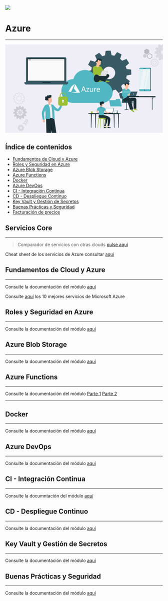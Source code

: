 ![](../../img/TheBridge_logo.png)

# Azure

---

![img.png](img/logo_azure.png)


## Índice de contenidos

- [Fundamentos de Cloud y Azure](#fundamentos-de-Cloud-y-Azure)
- [Roles y Seguridad en Azure](#roles-y-seguridad-en-azure)
- [Azure Blob Storage](#azure-blob-storage)
- [Azure Functions](#azure-functions)
- [Docker](#docker)
- [Azure DevOps](#azure-devops)
- [CI - Integración Continua](#ci---integración-continua)
- [CD - Despliegue Continuo](#cd---despliegue-continuo)
- [Key Vault y Gestión de Secretos](#key-vault-y-gestión-de-secretos)
- [Buenas Prácticas y Seguridad](#buenas-prácticas-y-seguridad)
- [Facturación de precios](#facturación-de-precios)


## Servicios Core

---

> Comparador de servicios con otras clouds [pulse aquí](https://comparecloud.in/)

Cheat sheet de los servicios de Azure consultar [aquí](https://tutorialsdojo.com/microsoft-azure-cheat-sheets/)


## Fundamentos de Cloud y Azure

---

Consulte la documentación del módulo [aquí](https://decidesoluciones365.sharepoint.com/:p:/r/sites/IA/_layouts/15/Doc.aspx?sourcedoc=%7BC517F7FA-626B-45F5-8F92-0BE3586D94BF%7D&file=D%C3%ADa%201_%20Fundamentos%20de%20Cloud%20y%20Azure.pptx&action=edit&mobileredirect=true)

Consulte [aquí](https://docs.google.com/document/d/1HZBAXLlAC45OD_cOCPQu13nlAo_GntQL/edit?usp=share_link&ouid=102384283797243178688&rtpof=true&sd=true) los 10 mejores servicios de Microsoft Azure 


## Roles y Seguridad en Azure

---

Consulte la documentación del módulo [aquí](https://decidesoluciones365.sharepoint.com/:p:/r/sites/IA/Informacin%20comn/Charlas%20internas%20y%20Demos/Azure%20Fundamentals/Formaci%C3%B3n_Azure_Repsol/Dia%202_%20Roles%20y%20Seguridad%20en%20Azure.pptx?d=wd9a607d5085b4c9b91be6186bb69cd27&csf=1&web=1&e=w5Vn43)


## Azure Blob Storage

---

Consulte la documentación del módulo [aquí](https://decidesoluciones365.sharepoint.com/:p:/r/sites/IA/Informacin%20comn/Charlas%20internas%20y%20Demos/Azure%20Fundamentals/Formaci%C3%B3n_Azure_Repsol/Dia%203_%20Azure%20Blob%20Storage.pptx?d=w9d19eb7c317046059ea5a1f655b87a41&csf=1&web=1&e=H4Pwnf)

## Azure Functions 

---

Consulte la documentación del módulo 
[Parte 1](https://decidesoluciones365.sharepoint.com/:p:/r/sites/IA/Informacin%20comn/Charlas%20internas%20y%20Demos/Azure%20Fundamentals/Formaci%C3%B3n_Azure_Repsol/D%C3%ADa%204_%20Azure%20Functions%20(Parte%201).pptx?d=w38074b85e3884095a16700f8e2f2aef2&csf=1&web=1&e=7sTRRf)
[Parte 2](https://decidesoluciones365.sharepoint.com/:p:/r/sites/IA/Informacin%20comn/Charlas%20internas%20y%20Demos/Azure%20Fundamentals/Formaci%C3%B3n_Azure_Repsol/D%C3%ADa%205_%20Azure%20Functions%20(Parte%202).pptx?d=w64bdffab822748f6bfcda2a0991c52f9&csf=1&web=1&e=Wx2Lft)

---

## Docker

---

Consulte la documentación del módulo [aquí](https://decidesoluciones365.sharepoint.com/:p:/r/sites/IA/Informacin%20comn/Charlas%20internas%20y%20Demos/Azure%20Fundamentals/Formaci%C3%B3n_Azure_Repsol/D%C3%ADa%206_%20Docker.pptx?d=w47dc0115ac304f93a627cdbfac5a2bf9&csf=1&web=1&e=TdXVQC)


## Azure DevOps

---

Consulte la documentación del módulo [aquí](https://decidesoluciones365.sharepoint.com/:p:/r/sites/IA/Informacin%20comn/Charlas%20internas%20y%20Demos/Azure%20Fundamentals/Formaci%C3%B3n_Azure_Repsol/D%C3%ADa%207_%20Azure%20DevOps.pptx?d=wede4e89499284ddd9624bc9869fcad80&csf=1&web=1&e=GPSZ9q)


## CI - Integración Continua
***

Consulte la documntación del módulo [aquí](https://decidesoluciones365.sharepoint.com/:p:/r/sites/IA/Informacin%20comn/Charlas%20internas%20y%20Demos/Azure%20Fundamentals/Formaci%C3%B3n_Azure_Repsol/D%C3%ADa%208_%20CI_CD%20%E2%80%94%20Integraci%C3%B3n%20Continua%20(CI).pptx?d=wbab5183107e042c3b0b4683b6ee6c3e9&csf=1&web=1&e=ASEerS)


## CD - Despliegue Continuo
***

Consulte la documentación del módulo [aquí](https://decidesoluciones365.sharepoint.com/:p:/r/sites/IA/Informacin%20comn/Charlas%20internas%20y%20Demos/Azure%20Fundamentals/Formaci%C3%B3n_Azure_Repsol/D%C3%ADa%209_%20CD%20(Despliegue%20Continuo).pptx?d=w1bae3c659d5a40f69f2b4d5ed42cee41&csf=1&web=1&e=c6HSam)

## Key Vault y Gestión de Secretos
***

Consulte la documentación del módulo [aquí](https://decidesoluciones365.sharepoint.com/:p:/r/sites/IA/Informacin%20comn/Charlas%20internas%20y%20Demos/Azure%20Fundamentals/Formaci%C3%B3n_Azure_Repsol/D%C3%ADa%2010_%20Key%20Vault%20y%20Gesti%C3%B3n%20de%20Secretos.pptx?d=w023db6d035e647088a3a90073ea560d8&csf=1&web=1&e=YITKgN)

## Buenas Prácticas y Seguridad
***

Consulte la documentación del módulo [aquí](https://decidesoluciones365.sharepoint.com/:p:/r/sites/IA/Informacin%20comn/Charlas%20internas%20y%20Demos/Azure%20Fundamentals/Formaci%C3%B3n_Azure_Repsol/D%C3%ADa%2011_%20Buenas%20Pr%C3%A1cticas%20y%20Seguridad.pptx?d=wd07ffe29a45c461685c22d28c935fc28&csf=1&web=1&e=HjbQe4)
